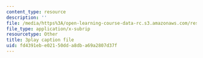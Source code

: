 ```yaml
---
content_type: resource
description: ''
file: /media/https%3A/open-learning-course-data-rc.s3.amazonaws.com/res-2-002-finite-element-procedures-for-solids-and-structures-spring-2010/fd4391ebe02150dda8dba69a2807d37f_Jfibd3L_E_o.vtt
file_type: application/x-subrip
resourcetype: Other
title: 3play caption file
uid: fd4391eb-e021-50dd-a8db-a69a2807d37f
---
```

